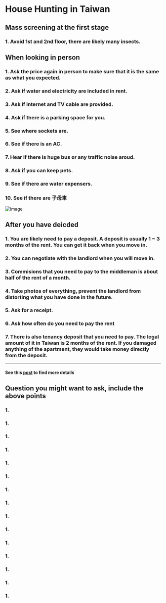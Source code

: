 # House Hunting in Taiwan

## Mass screening at the first stage

### 1. Avoid 1st and 2nd floor, there are likely many insects.


## When looking in person

### 1. Ask the price again in person to make sure that it is the same as what you expected.

### 2. Ask if water and electricity are included in rent.

### 3. Ask if internet and TV cable are provided.

### 4. Ask if there is a parking space for you.

### 5. See where sockets are.

### 6. See if there is an AC.

### 7. Hear if there is huge bus or any traffic noise aroud.

### 8. Ask if you can keep pets.

### 9. See if there are water expensers.

### 10. See if there are 子母車
![image](https://img.ltn.com.tw/Upload/news/600/2015/03/16/phpCQhe7K.jpg)


## After you have deicded

### 1. You are likely need to pay a deposit. A deposit is usually 1 ~ 3 months of the rent. You can get it back when you move in.

### 2. You can negotiate with the landlord when you will move in. 

### 3. Commisions that you need to pay to the middleman is about half of the rent of a month.

### 4. Take photos of everything, prevent the landlord from distorting what you have done in the future.

### 5. Ask for a receipt.

### 6. Ask how often do you need to pay the rent

### 7. There is also tenancy deposit that you need to pay. The legal amount of it in Taiwan is 2 months of the rent. If you damaged anything of the apartment, they would take money directly from the deposit.

---
#### See this [post](https://www.dcard.tw/f/house/p/228674115?cid=2AD1672C-0E02-449A-955D-DA5412171AA7) to find more details



## Question you might want to ask, include the above points

### 1.

### 1.

### 1.

### 1.

### 1.

### 1.

### 1.

### 1.

### 1.

### 1.

### 1.

### 1.

### 1.

### 1.

### 1.

